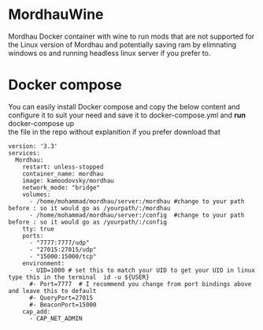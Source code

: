 # MordhauWine
Mordhau Docker container with wine to run mods that are not supported for the Linux version of Mordhau and potentially saving ram by elimnating windows os and running headless linux server if you prefer to.
# Docker compose 
You can easily install Docker compose and copy the below content and configure it to suit your need and save it to docker-compose.yml and <b>run</b> docker-compose up <br> 
the file in the repo without explanition if you prefer download that
```
version: '3.3'
services:
  Mordhau:
    restart: unless-stopped
    container_name: mordhau
    image: kamoodovsky/mordhau
    network_mode: "bridge"
    volumes:
      - /home/mohammad/mordhau/server:/mordhau #change to your path before : so it would go as /yourpath/:/mordhau
      - /home/mohammad/mordhau/server:/config  #change to your path before : so it would go as /yourpath/:/config
    tty: true
    ports:
      - "7777:7777/udp"
      - "27015:27015/udp"
      - "15000:15000/tcp"
    environment:
      - UID=1000 # set this to match your UID to get your UID in linux type this in the terminal  id -u ${USER}
      #- Port=7777  # I recommend you change from port bindings above and leave this to default  
      #- QueryPort=27015
      #- BeaconPort=15000
    cap_add:
      - CAP_NET_ADMIN
```
